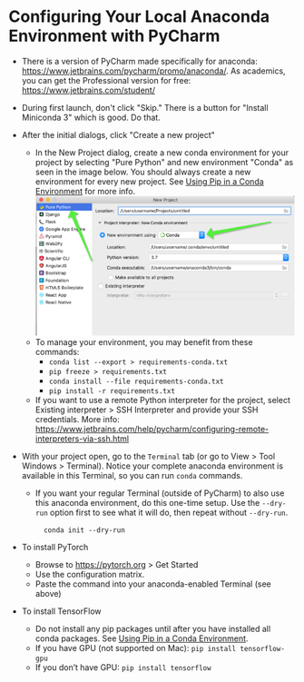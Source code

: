 
# Configuring Your Local Anaconda Environment with PyCharm

- There is a version of PyCharm made specifically for anaconda: https://www.jetbrains.com/pycharm/promo/anaconda/. As academics, you can get the Professional version for free: https://www.jetbrains.com/student/

- During first launch, don't click "Skip." There is a button for "Install Miniconda 3" which is good. Do that.

- After the initial dialogs, click "Create a new project"
	
	- In the New Project dialog, create a new conda environment for your project by selecting "Pure Python" and new environment "Conda" as seen in the image below. You should always create a new environment for every new project. See [Using Pip in a Conda Environment](https://www.anaconda.com/using-pip-in-a-conda-environment/) for more info.
	  ![pycharm_new_project_conda](images/pycharm_new_project_conda.png)
	- To manage your environment, you may benefit from these commands:
	  - `conda list --export > requirements-conda.txt`
	  - `pip freeze > requirements.txt`
	  - `conda install --file requirements-conda.txt`
	  - `pip install -r requirements.txt`
	- If you want to use a remote Python interpreter for the project, select Existing interpreter > SSH Interpreter and provide your SSH credentials. More info: https://www.jetbrains.com/help/pycharm/configuring-remote-interpreters-via-ssh.html
	
- With your project open, go to the `Terminal` tab (or go to View > Tool Windows > Terminal). Notice your complete anaconda environment is available in this Terminal, so you can run `conda` commands.

  - If you want your regular Terminal (outside of PyCharm) to also use this anaconda environment, do this one-time setup. Use the `--dry-run` option first to see what it will do, then repeat without `--dry-run`.

          conda init --dry-run

- To install PyTorch 

  - Browse to https://pytorch.org > Get Started
  - Use the configuration matrix.
  - Paste the command into your anaconda-enabled Terminal (see above)

- To install TensorFlow 
	- Do not install any pip packages until after you have installed all conda packages. See [Using Pip in a Conda Environment](https://www.anaconda.com/using-pip-in-a-conda-environment/).  
	- If you have GPU (not supported on Mac): `pip install tensorflow-gpu`
	- If you don’t have GPU: `pip install tensorflow`
